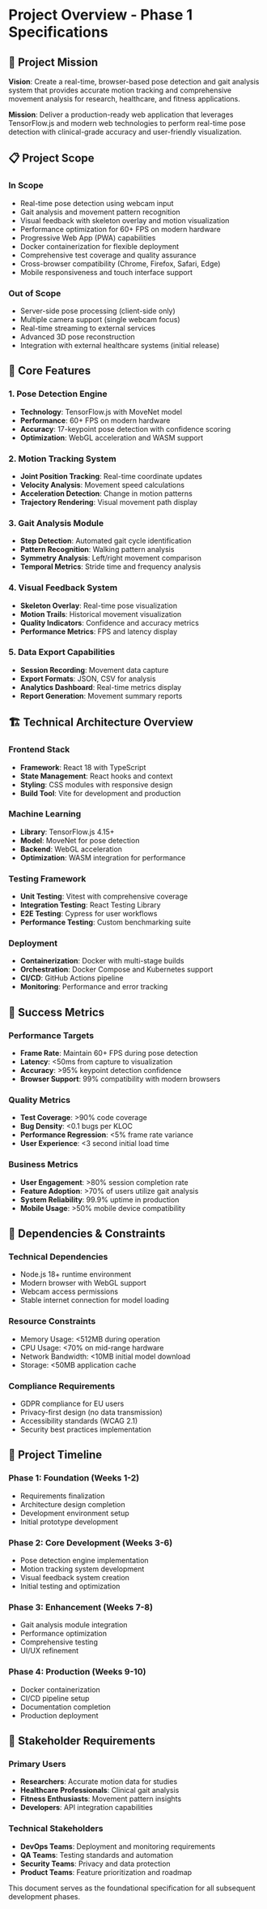 # Project Overview - Phase 1 Specifications

## 🎯 Project Mission

**Vision**: Create a real-time, browser-based pose detection and gait analysis system that provides accurate motion tracking and comprehensive movement analysis for research, healthcare, and fitness applications.

**Mission**: Deliver a production-ready web application that leverages TensorFlow.js and modern web technologies to perform real-time pose detection with clinical-grade accuracy and user-friendly visualization.

## 📋 Project Scope

### In Scope
- Real-time pose detection using webcam input
- Gait analysis and movement pattern recognition
- Visual feedback with skeleton overlay and motion visualization
- Performance optimization for 60+ FPS on modern hardware
- Progressive Web App (PWA) capabilities
- Docker containerization for flexible deployment
- Comprehensive test coverage and quality assurance
- Cross-browser compatibility (Chrome, Firefox, Safari, Edge)
- Mobile responsiveness and touch interface support

### Out of Scope
- Server-side pose processing (client-side only)
- Multiple camera support (single webcam focus)
- Real-time streaming to external services
- Advanced 3D pose reconstruction
- Integration with external healthcare systems (initial release)

## 🎪 Core Features

### 1. Pose Detection Engine
- **Technology**: TensorFlow.js with MoveNet model
- **Performance**: 60+ FPS on modern hardware
- **Accuracy**: 17-keypoint pose detection with confidence scoring
- **Optimization**: WebGL acceleration and WASM support

### 2. Motion Tracking System
- **Joint Position Tracking**: Real-time coordinate updates
- **Velocity Analysis**: Movement speed calculations
- **Acceleration Detection**: Change in motion patterns
- **Trajectory Rendering**: Visual movement path display

### 3. Gait Analysis Module
- **Step Detection**: Automated gait cycle identification
- **Pattern Recognition**: Walking pattern analysis
- **Symmetry Analysis**: Left/right movement comparison
- **Temporal Metrics**: Stride time and frequency analysis

### 4. Visual Feedback System
- **Skeleton Overlay**: Real-time pose visualization
- **Motion Trails**: Historical movement visualization
- **Quality Indicators**: Confidence and accuracy metrics
- **Performance Metrics**: FPS and latency display

### 5. Data Export Capabilities
- **Session Recording**: Movement data capture
- **Export Formats**: JSON, CSV for analysis
- **Analytics Dashboard**: Real-time metrics display
- **Report Generation**: Movement summary reports

## 🏗️ Technical Architecture Overview

### Frontend Stack
- **Framework**: React 18 with TypeScript
- **State Management**: React hooks and context
- **Styling**: CSS modules with responsive design
- **Build Tool**: Vite for development and production

### Machine Learning
- **Library**: TensorFlow.js 4.15+
- **Model**: MoveNet for pose detection
- **Backend**: WebGL acceleration
- **Optimization**: WASM integration for performance

### Testing Framework
- **Unit Testing**: Vitest with comprehensive coverage
- **Integration Testing**: React Testing Library
- **E2E Testing**: Cypress for user workflows
- **Performance Testing**: Custom benchmarking suite

### Deployment
- **Containerization**: Docker with multi-stage builds
- **Orchestration**: Docker Compose and Kubernetes support
- **CI/CD**: GitHub Actions pipeline
- **Monitoring**: Performance and error tracking

## 🎯 Success Metrics

### Performance Targets
- **Frame Rate**: Maintain 60+ FPS during pose detection
- **Latency**: <50ms from capture to visualization
- **Accuracy**: >95% keypoint detection confidence
- **Browser Support**: 99% compatibility with modern browsers

### Quality Metrics  
- **Test Coverage**: >90% code coverage
- **Bug Density**: <0.1 bugs per KLOC
- **Performance Regression**: <5% frame rate variance
- **User Experience**: <3 second initial load time

### Business Metrics
- **User Engagement**: >80% session completion rate
- **Feature Adoption**: >70% of users utilize gait analysis
- **System Reliability**: 99.9% uptime in production
- **Mobile Usage**: >50% mobile device compatibility

## 🔗 Dependencies & Constraints

### Technical Dependencies
- Node.js 18+ runtime environment
- Modern browser with WebGL support
- Webcam access permissions
- Stable internet connection for model loading

### Resource Constraints
- Memory Usage: <512MB during operation
- CPU Usage: <70% on mid-range hardware
- Network Bandwidth: <10MB initial model download
- Storage: <50MB application cache

### Compliance Requirements
- GDPR compliance for EU users
- Privacy-first design (no data transmission)
- Accessibility standards (WCAG 2.1)
- Security best practices implementation

## 📅 Project Timeline

### Phase 1: Foundation (Weeks 1-2)
- Requirements finalization
- Architecture design completion
- Development environment setup
- Initial prototype development

### Phase 2: Core Development (Weeks 3-6)  
- Pose detection engine implementation
- Motion tracking system development
- Visual feedback system creation
- Initial testing and optimization

### Phase 3: Enhancement (Weeks 7-8)
- Gait analysis module integration
- Performance optimization
- Comprehensive testing
- UI/UX refinement

### Phase 4: Production (Weeks 9-10)
- Docker containerization
- CI/CD pipeline setup
- Documentation completion
- Production deployment

## 🤝 Stakeholder Requirements

### Primary Users
- **Researchers**: Accurate motion data for studies
- **Healthcare Professionals**: Clinical gait analysis
- **Fitness Enthusiasts**: Movement pattern insights
- **Developers**: API integration capabilities

### Technical Stakeholders
- **DevOps Teams**: Deployment and monitoring requirements
- **QA Teams**: Testing standards and automation
- **Security Teams**: Privacy and data protection
- **Product Teams**: Feature prioritization and roadmap

This document serves as the foundational specification for all subsequent development phases.